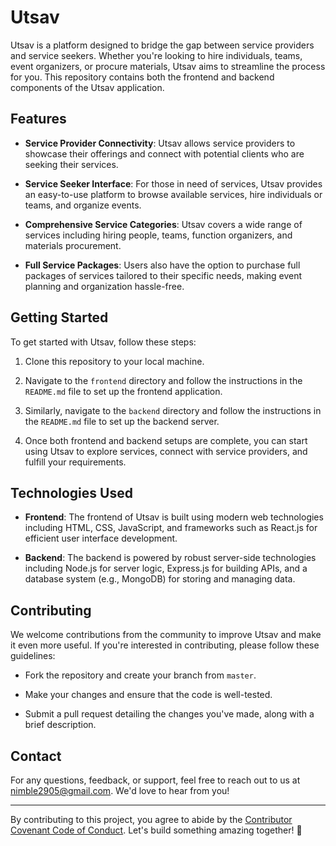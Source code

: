 # Utsav

Utsav is a platform designed to bridge the gap between service providers and service seekers. Whether you're looking to hire individuals, teams, event organizers, or procure materials, Utsav aims to streamline the process for you. This repository contains both the frontend and backend components of the Utsav application.

## Features

- **Service Provider Connectivity**: Utsav allows service providers to showcase their offerings and connect with potential clients who are seeking their services.

- **Service Seeker Interface**: For those in need of services, Utsav provides an easy-to-use platform to browse available services, hire individuals or teams, and organize events.

- **Comprehensive Service Categories**: Utsav covers a wide range of services including hiring people, teams, function organizers, and materials procurement. 

- **Full Service Packages**: Users also have the option to purchase full packages of services tailored to their specific needs, making event planning and organization hassle-free.

## Getting Started

To get started with Utsav, follow these steps:

1. Clone this repository to your local machine.

2. Navigate to the `frontend` directory and follow the instructions in the `README.md` file to set up the frontend application.

3. Similarly, navigate to the `backend` directory and follow the instructions in the `README.md` file to set up the backend server.

4. Once both frontend and backend setups are complete, you can start using Utsav to explore services, connect with service providers, and fulfill your requirements.

## Technologies Used

- **Frontend**: The frontend of Utsav is built using modern web technologies including HTML, CSS, JavaScript, and frameworks such as React.js for efficient user interface development.

- **Backend**: The backend is powered by robust server-side technologies including Node.js for server logic, Express.js for building APIs, and a database system (e.g., MongoDB) for storing and managing data.

## Contributing

We welcome contributions from the community to improve Utsav and make it even more useful. If you're interested in contributing, please follow these guidelines:

- Fork the repository and create your branch from `master`.

- Make your changes and ensure that the code is well-tested.

- Submit a pull request detailing the changes you've made, along with a brief description.


## Contact

For any questions, feedback, or support, feel free to reach out to us at [nimble2905@gmail.com](mailto:nimble2905@gmail.com). We'd love to hear from you!

---

By contributing to this project, you agree to abide by the [Contributor Covenant Code of Conduct](CODE_OF_CONDUCT.md). Let's build something amazing together! 🚀
